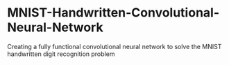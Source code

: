 # MNIST-Handwritten-Convolutional-Neural-Network
Creating a fully functional convolutional neural network to solve the MNIST handwritten digit recognition problem

